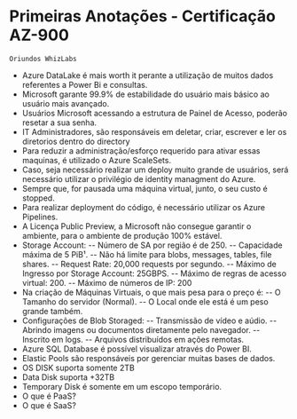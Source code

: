 # Primeiras Anotações - Certificação AZ-900 #
    Oriundos WhizLabs 
  
  - Azure DataLake é mais worth it perante a utilização de muitos dados referentes a Power Bi e consultas.
  - Microsoft garante 99.9% de estabilidade do usuário mais básico ao usuário mais avançado.
  - Usuários Microsoft acessando a estrutura de Painel de Acesso, poderão resetar a sua senha.
  - IT Administradores, são responsáveis em deletar, criar, escrever e ler os diretorios dentro do directory
  - Para reduzir a administração/esforço requerido para ativar essas maquinas, é utilizado o Azure ScaleSets.
  - Caso, seja necessário realizar um deploy muito grande de usuários, será necessário utilizar o privilégio de identity managment do Azure.
  - Sempre que, for pausada uma máquina virtual, junto, o seu custo é stopped.
  - Para realizar deployment do código, é necessário utilizar os Azure Pipelines.
  - A Licença Public Preview, a Microsoft não consegue garantir o ambiente, para o ambiente de produção 100% estável.
  - Storage Account:
  	-- Número de SA por região é de 250.
	-- Capacidade máxima de 5 PiB¹.
	-- Não há limite para blobs, messages, tables, file shares.
	-- Request Rate: 20,000 requests por segundo.
	-- Máximo de Ingresso por Storage Account: 25GBPS.
	-- Máximo de regras de acesso virtual: 200.
	-- Máximo de números de IP: 200
  - Na criação de Máquinas Virtuais, o que mais pesa para o preço é:
  	-- O Tamanho do servidor (Normal).
	-- O Local onde ele está é um peso grande também.
  - Configurações de Blob Storaged:
  	-- Transmissão de vídeo e aúdio.
	-- Abrindo imagens ou documentos diretamente pelo navegador.
	-- Inscrito em logs.
	-- Arquivos distribuídos em ações remotas.
  - Azure SQL Database é possível visualizar através do Power BI.
  - Elastic Pools são responsáveis por gerenciar muitas bases de dados.
  - OS DISK suporta somente 2TB
  - Data Disk suporta +32TB
  - Temporary Disk é somente em um escopo temporário.
  - O que é PaaS?
  - O que é SaaS?
